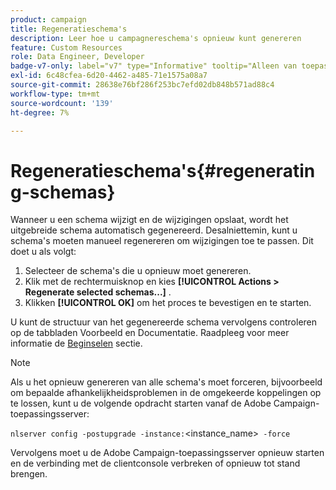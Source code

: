 ```yaml
---
product: campaign
title: Regeneratieschema's
description: Leer hoe u campagnereschema's opnieuw kunt genereren
feature: Custom Resources
role: Data Engineer, Developer
badge-v7-only: label="v7" type="Informative" tooltip="Alleen van toepassing op Campaign Classic v7"
exl-id: 6c48cfea-6d20-4462-a485-71e1575a08a7
source-git-commit: 28638e76bf286f253bc7efd02db848b571ad88c4
workflow-type: tm+mt
source-wordcount: '139'
ht-degree: 7%

---
```


# Regeneratieschema&#39;s{#regenerating-schemas}

Wanneer u een schema wijzigt en de wijzigingen opslaat, wordt het uitgebreide schema automatisch gegenereerd. Desalniettemin, kunt u schema&#39;s moeten manueel regenereren om wijzigingen toe te passen. Dit doet u als volgt:

1. Selecteer de schema&#39;s die u opnieuw moet genereren.
1. Klik met de rechtermuisknop en kies **[!UICONTROL Actions > Regenerate selected schemas...]** .
1. Klikken **[!UICONTROL OK]** om het proces te bevestigen en te starten.

U kunt de structuur van het gegenereerde schema vervolgens controleren op de tabbladen Voorbeeld en Documentatie. Raadpleeg voor meer informatie de [Beginselen](../../configuration/using/data-schemas.md#principles) sectie.

>[!NOTE]
>
>Als u het opnieuw genereren van alle schema&#39;s moet forceren, bijvoorbeeld om bepaalde afhankelijkheidsproblemen in de omgekeerde koppelingen op te lossen, kunt u de volgende opdracht starten vanaf de Adobe Campaign-toepassingsserver:
>
> `nlserver config -postupgrade -instance:`&lt;instance_name>` -force`
>
>Vervolgens moet u de Adobe Campaign-toepassingsserver opnieuw starten en de verbinding met de clientconsole verbreken of opnieuw tot stand brengen.
